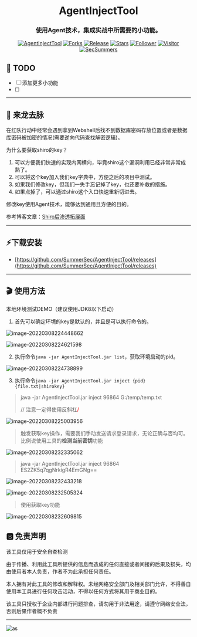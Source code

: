 <h1 align="center" >AgentInjectTool</h1>
<h3 align="center" >使用Agent技术，集成实战中所需要的小功能。</h3>
 <p align="center">
    <a href="https://github.com/SummerSec/AgentInjectTool"></a>
    <a href="https://github.com/SummerSec/AgentInjectTool"><img alt="AgentInjectTool" src="https://img.shields.io/badge/AgentInjectTool-green"></a>
    <a href="https://github.com/SummerSec/AgentInjectTool"><img alt="Forks" src="https://img.shields.io/github/forks/SummerSec/AgentInjectTool"></a>
     <a href="https://github.com/SummerSec/AgentInjectTool"><img alt="Release" src="https://img.shields.io/github/release/SummerSec/AgentInjectTool.svg"></a>
  <a href="https://github.com/SummerSec/AgentInjectTool"><img alt="Stars" src="https://img.shields.io/github/stars/SummerSec/AgentInjectTool.svg?style=social&label=Stars"></a>
     <a href="https://github.com/SummerSec"><img alt="Follower" src="https://img.shields.io/github/followers/SummerSec.svg?style=social&label=Follow"></a>
     <a href="https://github.com/SummerSec"><img alt="Visitor" src="https://visitor-badge.laobi.icu/badge?page_id=SummerSec.AgentInjectTool"></a>
	<a href="https://twitter.com/SecSummers"><img alt="SecSummers" src="https://img.shields.io/twitter/follow/SecSummers.svg"></a>
	<a xmlns="http://www.w3.org/2000/svg" xmlns:xlink="http://www.w3.org/1999/xlink" xlink:href="https://visitor-badge.laobi.icu"><rect fill="rgba(0,0,0,0)" height="20" width="49.6"/></a>
	<a xmlns="http://www.w3.org/2000/svg" xmlns:xlink="http://www.w3.org/1999/xlink" xlink:href="https://visitor-badge.laobi.icu"><rect fill="rgba(0,0,0,0)" height="20" width="17.0" x="49.6"/></a>
	</p>



## 📝 TODO

* [ ] 添加更多小功能
* [ ] 

---
## 🐉 来龙去脉



在红队行动中经常会遇到拿到Webshell后找不到数据库密码存放位置或者是数据库密码被加密的情况(需要逆向代码查找解密逻辑)。

为什么要获取shiro的key？

1. 可以方便我们快速的实现内网横向，毕竟shiro这个漏洞利用已经非常非常成熟了。
2. 可以将这个key加入我们key字典中，方便之后的项目中测试。
3. 如果我们修改key，但我们一失手忘记掉了key，也还要补救的措施。
4. 如果点掉了，可以通过shiro这个入口快速重新切进去。

修改key使用Agent技术，能够达到通用且方便的目的。

参考博客文章：[Shiro后渗透拓展面](https://tttang.com/archive/1472/)



---
## ⚡下载安装

* [https://github.com/SummerSec/AgentInjectTool/releases](https://github.com/SummerSec/AgentInjectTool/releases)



---
## 🎬 使用方法

本地环境测试DEMO（建议使用JDK8以下启动）

1. 首先可以确定环境的key是默认的，并且是可以执行命令的。

![image-20220308224448662](https://cdn.jsdelivr.net/gh/SummerSec/Images/48u4448ec48u4448ec.png)

![image-20220308224621598](https://cdn.jsdelivr.net/gh/SummerSec/Images/21u4621ec21u4621ec.png)

2. 执行命令`java -jar AgentInjectTool.jar list`，获取环境启动的pid。

![image-20220308224738899](https://cdn.jsdelivr.net/gh/SummerSec/Images/39u4739ec39u4739ec.png)

3. 执行命令`java -jar AgentInjectTool.jar inject {pid} {file.txt|shirokey}`

> java -jar AgentInjectTool.jar inject 96864 G:/temp/temp.txt
>
> // 注意一定得使用反斜杠<font color=red>/</font> 

![image-20220308225003956](https://cdn.jsdelivr.net/gh/SummerSec/Images/14u5014ec14u5014ec.png)

> 触发获取key操作，需要我们手动发送请求登录请求，无论正确与否均可。比例说使用工具的**检测当前密钥**功能

![image-20220308232335062](https://cdn.jsdelivr.net/gh/SummerSec/Images/35u2335ec35u2335ec.png)

> java -jar AgentInjectTool.jar inject  96864  ES2ZK5q7qgNrkigR4EmGNg==

![image-20220308232433218](https://cdn.jsdelivr.net/gh/SummerSec/Images/33u2433ec33u2433ec.png)

![image-20220308232505324](https://cdn.jsdelivr.net/gh/SummerSec/Images/5u255ec5u255ec.png)

> 使用获取key功能

![image-20220308232609815](https://cdn.jsdelivr.net/gh/SummerSec/Images/9u269ec9u269ec.png)






## 🅱️ 免责声明

该工具仅用于安全自查检测

由于传播、利用此工具所提供的信息而造成的任何直接或者间接的后果及损失，均由使用者本人负责，作者不为此承担任何责任。

本人拥有对此工具的修改和解释权。未经网络安全部门及相关部门允许，不得善自使用本工具进行任何攻击活动，不得以任何方式将其用于商业目的。

该工具只授权于企业内部进行问题排查，请勿用于非法用途，请遵守网络安全法，否则后果作者概不负责

----

![as](https://starchart.cc/SummerSec/AgentInjectTool.svg)
